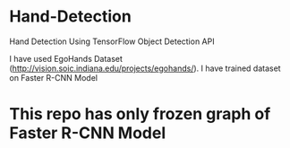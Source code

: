 # Hand-Detection
Hand Detection Using  TensorFlow Object Detection API

I have used EgoHands Dataset (http://vision.soic.indiana.edu/projects/egohands/).
I have trained dataset on Faster R-CNN Model

# This repo has only frozen graph of Faster R-CNN Model 
